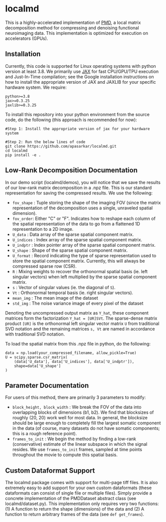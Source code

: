 # localmd
This is a highly-accelerated implementation of [PMD](https://www.biorxiv.org/content/10.1101/334706v3.full.pdf), a local matrix decomposition method for compressing and denoising functional neuroimaging data. This implementation is optimized for execution on accelerators (GPUs). 

## Installation
Currently, this code is supported for Linux operating systems with python version at least 3.8. We primarily use [JAX](https://github.com/google/jax) for fast CPU/GPU/TPU execution and Just-In-Time compilation; see the Google installation instructions on how to install the appropriate version of JAX and JAXLIB for your specific hardware system. We require: 

```
python>=3.8
jax>=0.3.25
jaxlib>=0.3.25
```

To install this repository into your python environment from the source code, do the following (this approach is recommended for now): 
```
#Step 1: Install the appropriate version of jax for your hardware system 

#Step 2: Run the below lines of code
git clone https://github.com/apasarkar/localmd.git
cd localmd
pip install -e .
```


## Low-Rank Decomposition Documentation
In our demo script (localmd/demos), you will notice that we save the results of our low-rank matrix decomposition in a .npz file. This is our standard representation for saving the compressed results. We use the following:

- `fov_shape` : Tuple storing the shape of the imaging FOV (since the matrix representation of the decomposition uses a single, unraveled spatial dimension).
- `fov_order`: Either "C" or "F". Indicates how to reshape each column of the spatial representation of the data to go from a flattened 1D representation to a 2D image.
- `U_data` :  Data array of the sparse spatial component matrix. 
- `U_indices` : Index array of the sparse spatial component matrix.
- `U_indptr` : Index pointer array of the sparse spatial component matrix.
- `U_shape` : Shape of the sparse spatial component matrix.
- `U_format` : Record indicating the type of sparse representation used to store the spatial component matrix. Currently, this will always be compressed sparse row (CSR).
- `R` : Mixing weights to recover the orthonormal spatial basis (ie. left singular vectors) when left multiplied by the sparse spatial component matrix.
- `s` : Vector of singular values (ie. the diagonal of `S`).
- `Vt` : Orthonormal temporal basis (ie. right singular vectors).
- `mean_img` : The mean image of the dataset
- `std_img` : The noise variance image of every pixel of the dataset

Denoting the uncompressed output matrix as `Y_hat`, these component matrices form the factorization `Y_hat = [UR]SVt`. The sparse-dense matrix product `[UR]` is the orthonormal left singular vector matrix `U` from traditional SVD notation and the remaining matrices `s, Vt` are named in accordance with traditional SVD notation. 

To load the spatial matrix from this .npz file in python, do the following:
```
data = np.load(your_compressed_filename, allow_pickle=True)
U = scipy.sparse.csr_matrix(
    (data['U_data'], data['U_indices'], data['U_indptr']),
    shape=data['U_shape']
)
```

## Parameter Documentation
For users of this method, there are primarily 3 parameters to modify: 

- ``block_height, block_width`` : We break the FOV of the data into overlapping blocks of dimensions (b1, b2). We find that blocksizes of roughly (20, 20) work well for most data. In general, the blocksize should be large enough to completely fill the largest somatic component in the data (of course, many datasets do not have somatic components; this is a rough reference point).
- ``frames_to_init`` : We begin the method by finding a low-rank (conservative) estimate of the linear subspace in which the signal resides. We use ``frames_to_init`` frames, sampled at time points throughout the movie to compute this spatial basis. 


## Custom Dataformat Support
The localmd package comes with support for multi-page tiff files. It is also extremely easy to add support for your own custom dataformats (these dataformats can consist of single file or multiple files). Simply provide a concrete implementation of the PMDDataset abstract class (see localmd/dataset.py). This implementation only requires very two functions: (1) A function to return the shape (dimensions) of the data and (2) A function to return arbitrary frames of the data (see ``def get_frames``). 